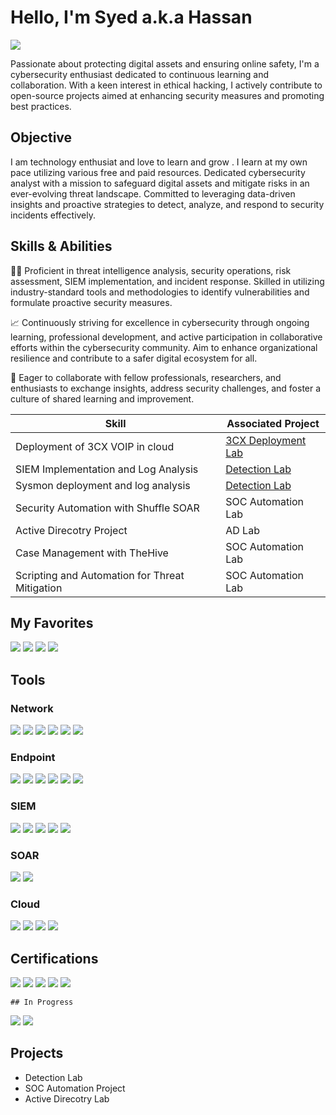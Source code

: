 # Hello, I'm Syed a.k.a Hassan
<a href="[https://linkedin.com](https://www.linkedin.com/in/syed-naqvi-a19177185/)"><img src="https://img.shields.io/badge/-LinkedIn-0072b1?&style=for-the-badge&logo=linkedin&logoColor=white" /></a>

Passionate about protecting digital assets and ensuring online safety, I'm a cybersecurity enthusiast dedicated to continuous learning and collaboration. With a keen interest in ethical hacking, I actively contribute to open-source projects aimed at enhancing security measures and promoting best practices.

## Objective

I am technology enthusiat and love to learn and grow . I learn at my own pace utilizing various free and paid resources. Dedicated cybersecurity analyst with a mission to safeguard digital assets and mitigate risks in an ever-evolving threat landscape. Committed to leveraging data-driven insights and proactive strategies to detect, analyze, and respond to security incidents effectively.

## Skills & Abilities
👨‍💻 Proficient in threat intelligence analysis, security operations, risk assessment, SIEM implementation, and incident response. Skilled in utilizing industry-standard tools and methodologies to identify vulnerabilities and formulate proactive security measures.

📈 Continuously striving for excellence in cybersecurity through ongoing learning, professional development, and active participation in collaborative efforts within the cybersecurity community. Aim to enhance organizational resilience and contribute to a safer digital ecosystem for all.

🤝 Eager to collaborate with fellow professionals, researchers, and enthusiasts to exchange insights, address security challenges, and foster a culture of shared learning and improvement.

| Skill                                         | Associated Project         |
|-----------------------------------------------|----------------------------|
|Deployment of 3CX VOIP in cloud               | <a href="#">3CX Deployment Lab</a>
SIEM Implementation and Log Analysis          | <a href="#">Detection Lab</a>|
| Sysmon deployment and log analysis | <a href="#">Detection Lab</a>|
| Security Automation with Shuffle SOAR         | SOC Automation Lab|
| Active Direcotry Project     | AD Lab|
| Case Management with TheHive                  | SOC Automation Lab|
| Scripting and Automation for Threat Mitigation | SOC Automation Lab|

## My Favorites

<div>
    <a href="https://www.youtube.com/@MyDFIR">
    <img src="https://yt3.googleusercontent.com/1XZr3CumVejXV-59CY4qsiNgsLW9_0Ov81mUNc_A8kp1TgjGREkJcxOJPoJy0HCFthwKDRBK0fQ=s176-c-k-c0x00ffffff-no-rj"></a>
    <a href="https://www.youtube.com/@_JohnHammond">
    <img src="https://yt3.googleusercontent.com/6FqcWoHZvrZixaGi1S3Re3Z90SCS3iq2_36hQSnSHQPtQVVkywH8WKka53MiBYBSP6DmqM-g9w=s176-c-k-c0x00ffffff-no-rj"></a>
    <a href="https://www.youtube.com/@NetworkChuck">
    <img src="https://yt3.googleusercontent.com/ytc/AIdro_lUWCdtX-DVvLxWMK-gY-p24JNKmrCtKX_s404uMg=s176-c-k-c0x00ffffff-no-rj"></a>
    <a href="https://www.youtube.com/@davidbombal"> 
    <img src="https://yt3.googleusercontent.com/ZeokXdjeXW_6CpcChqvVBEBcHoJ9TAaLTnQj8yT942LLV8afhmUv6zLtqzbNS1uPnernj3SPshA=s176-c-k-c0x00ffffff-no-rj"></a>

</div>


## Tools

### Network
<div>
    <img src="https://img.shields.io/badge/-Wireshark-1679A7?&style=for-the-badge&logo=Wireshark&logoColor=white" />
    <img src="https://img.shields.io/badge/-Suricata-EF3B2D?&style=for-the-badge&logo=Suricata&logoColor=white" />
    <img src="https://img.shields.io/badge/-Zeek-777BB4?&style=for-the-badge&logo=Zeek&logoColor=white" />
    <img src=https://img.shields.io/badge/-Palo%20Alto%20Networks-0079BF?style=for-the-badge&logo=Palo%20Alto%20Networks&logoColor=white />
    <img src=https://img.shields.io/badge/-Cisco%20Firewall-1BA0D7?style=for-the-badge&logo=Cisco&logoColor=white />
    <img src=https://img.shields.io/badge/-NetWitness-1769FF?style=for-the-badge&logo=net%20witness&logoColor=white />



</div>

### Endpoint
<div>
    <img src="https://img.shields.io/badge/-Microsoft_Defender_for_Endpoint-00A4EF?&style=for-the-badge&logo=Microsoft&logoColor=white" />
    <img src="https://img.shields.io/badge/-Velociraptor-4B275F?&style=for-the-badge&logo=Velociraptor&logoColor=white" />
    <img src=https://img.shields.io/badge/-CrowdStrike%20Falcon-FC6D26?style=for-the-badge&logo=crowdstrike&logoColor=white />
    <img src=https://img.shields.io/badge/-Tanium-1A1F71?style=for-the-badge&logo=Tanium&logoColor=white />
    <img src=https://img.shields.io/badge/-FireEye-EE3124?style=for-the-badge&logo=FireEye&logoColor=white />
    <img src=https://img.shields.io/badge/-Tanium-0079BF?style=for-the-badge&logo=Tanium&logoColor=white />

</div>

### SIEM
<div>
    <img src="https://img.shields.io/badge/-Microsoft_Sentinel-0078D4?&style=for-the-badge&logo=Microsoft&logoColor=white" />
    <img src="https://img.shields.io/badge/-Splunk-000000?&style=for-the-badge&logo=Splunk&logoColor=white" />
    <img src="https://img.shields.io/badge/-Elastic-005571?&style=for-the-badge&logo=Elastic&logoColor=white" />
    <img src=https://img.shields.io/badge/-Securonix-005D9D?style=for-the-badge&logo=Securonix&logoColor=white />
    <img src=https://img.shields.io/badge/-Wazuh-5586A4?style=for-the-badge&logo=Wazuh&logoColor=white />
  
</div>


### SOAR
<div>
    <img src="https://img.shields.io/badge/-Fortinet%20Soar-5177A7?style=for-the-badge&logo=Fortinet&logoColor=white" />
    <img src="https://img.shields.io/badge/-Splunk%20Phantom-000000?style=for-the-badge&logo=Splunk&logoColor=white" />
  
</div>

### Cloud
<div>
    <img src="https://img.shields.io/badge/-Azure-0089D6?style=for-the-badge&logo=Microsoft%20Azure&logoColor=white" />
    <img src="https://img.shields.io/badge/-AWS-232F3E?style=for-the-badge&logo=Amazon%20AWS&logoColor=white)" />
    <img src="https://img.shields.io/badge/-GCP-4285F4?style=for-the-badge&logo=Google%20Cloud&logoColor=white" />
    <img src="https://img.shields.io/badge/-DigitalOcean-0080FF?style=for-the-badge&logo=DigitalOcean&logoColor=white" />
  
</div>

## Certifications

<div>
<img src="https://img.shields.io/badge/-Security%2B-FF0000?&style=for-the-badge&logo=CompTIA&logoColor=white" />
<img src="https://img.shields.io/badge/-CompTIA%20CySA%2B-002B5C?style=for-the-badge" />
<img src="https://img.shields.io/badge/-Microsoft%20Security%20Solution%20Analyst-0078D4?style=for-the-badge&logo=Microsoft&logoColor=white" />
<img src="https://img.shields.io/badge/-AWS%20Solution%20Architect%20Associate-232F3E?style=for-the-badge&logo=Amazon%20AWS&logoColor=white" />
<img src="https://img.shields.io/badge/-CEH-EC1C24?style=for-the-badge" />

    ## In Progress

<img src="https://img.shields.io/badge/-CISSP-2C3E50?style=for-the-badge" />
<img src="https://img.shields.io/badge/-CISM-00509E?style=for-the-badge" />
    
</div>

## Projects
- Detection Lab
- SOC Automation Project
- Active Direcotry Lab
